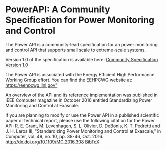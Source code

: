 # PowerAPI: A Community Specification for Power Monitoring and Control

The Power API is a community-lead specification for an power monitoring and control API that supports small scale to extreme-scale systems.

Version 1.0 of the specification is available here: [Community Specification Version 1.0](https://pwrapi.githu.io/files/powerapi_v10.pdf)

The Power API is associated with the Energy Efficient High Performance Working Group effort. You can find the EEHPCWG website at: <https://eehpcwg.llnl.gov"> 

An overview of the API and its reference implementation was published in IEEE Computer magazine in October 2016 entitled Standardizing Power Monitoring and Control at Exascale.

If you are planning to modify or use the Power API in a published scientific paper or technical report, please use the following citation for the Power API: 
R. E. Grant, M. Levenhagen, S. L. Olivier, D. DeBonis, K. T. Pedretti and J. H. Laros III, "Standardizing Power Monitoring and Control at Exascale," in Computer, vol. 49, no. 10, pp. 38-46, Oct. 2016. <http://dx.doi.org/10.1109/MC.2016.308> [BibTeX](docs/powerapi_bibtex.bib)

